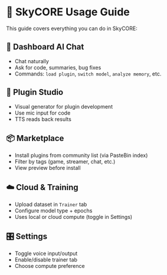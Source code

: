 # **📘 SkyCORE Usage Guide**

This guide covers everything you can do in SkyCORE:

## **💬 Dashboard AI Chat**
- Chat naturally
- Ask for code, summaries, bug fixes
- Commands: `load plugin`, `switch model`, `analyze memory`, etc.

## **🧩 Plugin Studio**
- Visual generator for plugin development
- Use mic input for code
- TTS reads back results

## **📦 Marketplace**
- Install plugins from community list (via PasteBin index)
- Filter by tags (game, streamer, chat, etc.)
- View preview before install

## **☁️ Cloud & Training**
- Upload dataset in `Trainer` tab
- Configure model type + epochs
- Uses local or cloud compute (toggle in Settings)

## **🎛 Settings**
- Toggle voice input/output
- Enable/disable trainer tab
- Choose compute preference